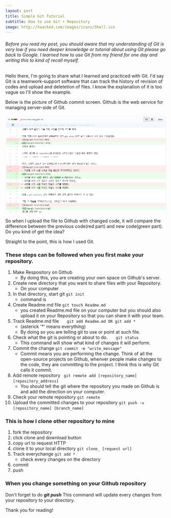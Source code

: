 ```yaml
---
layout: post
title: Simple Git Tutorial
subtitle: How to use Git + Repository
image: http://haacked.com/images/icons/Shell.ico
---
```


###### Before you read my post, you should aware that my understanding of Git is very low if you need deeper knowledge or tutorial about using Git please go back to Google. I learned how to use Git from my friend for one day and writing this to kind of recall myself.

Hello there, I'm going to share what I learned and practiced with Git.
I'd say Git is a teamwork-support software that can track the history of revision of codes and upload and deletetion of files.
I know the explanation of it is too vague so I'll show the example.

Below is the picture of Github commit screen. Github is the web service for managing server-side of Git.

![git_example](/img/git-example.PNG)

So when I upload the file to Github with changed code, it will compare the difference between the previous code(red part) and new code(green part). Do you kind of get the idea?

Straight to the point, this is how I used Git.
### These steps can be followed when you first make your repository.

1. Make Respository on Github
   * By doing this, you are creating your own space on Github's server.
2. Create new directory that you want to share files with your Repository.
   * On your computer
3. In that directory, start git 
        ```
        git init
        ```
    * command is
4. Create Readme.md file 
        ```
        git touch Readme.md
        ```
   * you created Readme.md file on your computer but you should also upload it on your Repository so that you can share it with your team.
5. Track Readme.md file 
        ```   
        git add Readme.md
         OR
        git add *
        ```
   * (asterick '*' means everything)
   * By doing so you are telling git to use or point at such file.
6. Check what the git is pointing or about to do. 
        ```   
        git status
        ```
   * This command will show what kind of changes it will perform.
7. Commit the change 
        ```
        git commit -m "write_message"
        ```
   * Commit means you are performing the change. Think of all the open-source projects on Github, whenver people make changes to the code, they are committing to the project. I think this is why Git calls it commit.
8. Add remote repository 
        ``` 
        git remote add [repository_name] [repository_address]
        ```
   * You should tell the git where the repository you made on Github is and add the direction on your computer.
9. Check your remote repository 
        ```
        git remote
        ```
10. Upload the committed changes to your repository 
        ```
        git push -u [repository_name] [branch_name]
        ```
### This is how I clone other repository to mine

1. fork the repository
2. click clone and download button
3. copy url to request HTTP
4. clone it to your local directory 
        ```
        git clone_ [request url]
        ```
5. Track everychange 
        ```
        git add *
        ```
   * check every changes on the directory
6. commit
7. push

### When you change something on your Github repository
Don't forget to do **_git push_** This command will update every changes from your repository to your directory.

Thank you for reading!
